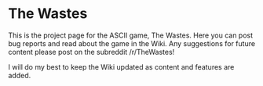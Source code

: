 # The Wastes
This is the project page for the ASCII game, The Wastes. Here you can post bug reports and read about the game in the Wiki. Any suggestions for future content please post on the subreddit /r/TheWastes!

I will do my best to keep the Wiki updated as content and features are added.
